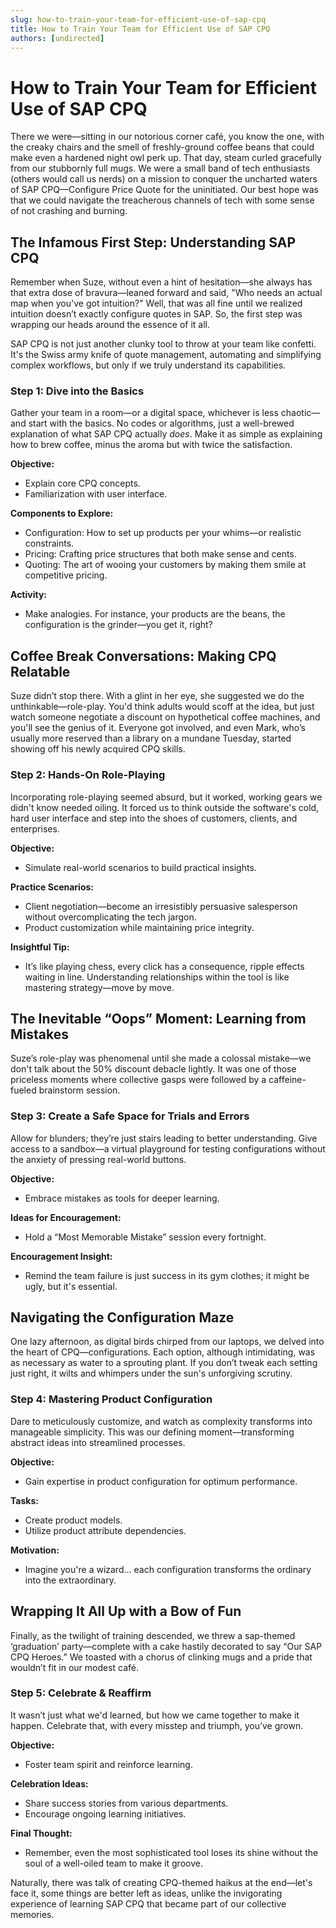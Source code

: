 ```yaml
---
slug: how-to-train-your-team-for-efficient-use-of-sap-cpq
title: How to Train Your Team for Efficient Use of SAP CPQ
authors: [undirected]
---
```



# How to Train Your Team for Efficient Use of SAP CPQ

There we were—sitting in our notorious corner café, you know the one, with the creaky chairs and the smell of freshly-ground coffee beans that could make even a hardened night owl perk up. That day, steam curled gracefully from our stubbornly full mugs. We were a small band of tech enthusiasts (others would call us nerds) on a mission to conquer the uncharted waters of SAP CPQ—Configure Price Quote for the uninitiated. Our best hope was that we could navigate the treacherous channels of tech with some sense of not crashing and burning.

## The Infamous First Step: Understanding SAP CPQ

Remember when Suze, without even a hint of hesitation—she always has that extra dose of bravura—leaned forward and said, "Who needs an actual map when you've got intuition?" Well, that was all fine until we realized intuition doesn’t exactly configure quotes in SAP. So, the first step was wrapping our heads around the essence of it all.

SAP CPQ is not just another clunky tool to throw at your team like confetti. It's the Swiss army knife of quote management, automating and simplifying complex workflows, but only if we truly understand its capabilities. 

### Step 1: Dive into the Basics

Gather your team in a room—or a digital space, whichever is less chaotic—and start with the basics. No codes or algorithms, just a well-brewed explanation of what SAP CPQ actually *does*. Make it as simple as explaining how to brew coffee, minus the aroma but with twice the satisfaction.   

**Objective:**
- Explain core CPQ concepts.
- Familiarization with user interface.

**Components to Explore:**
- Configuration: How to set up products per your whims—or realistic constraints.
- Pricing: Crafting price structures that both make sense and cents.
- Quoting: The art of wooing your customers by making them smile at competitive pricing.

**Activity:**
- Make analogies. For instance, your products are the beans, the configuration is the grinder—you get it, right?

## Coffee Break Conversations: Making CPQ Relatable

Suze didn’t stop there. With a glint in her eye, she suggested we do the unthinkable—role-play. You'd think adults would scoff at the idea, but just watch someone negotiate a discount on hypothetical coffee machines, and you'll see the genius of it. Everyone got involved, and even Mark, who’s usually more reserved than a library on a mundane Tuesday, started showing off his newly acquired CPQ skills.

### Step 2: Hands-On Role-Playing

Incorporating role-playing seemed absurd, but it worked, working gears we didn't know needed oiling. It forced us to think outside the software's cold, hard user interface and step into the shoes of customers, clients, and enterprises.

**Objective:**
- Simulate real-world scenarios to build practical insights.

**Practice Scenarios:**
- Client negotiation—become an irresistibly persuasive salesperson without overcomplicating the tech jargon.
- Product customization while maintaining price integrity.

**Insightful Tip:**
- It’s like playing chess, every click has a consequence, ripple effects waiting in line. Understanding relationships within the tool is like mastering strategy—move by move.

## The Inevitable “Oops” Moment: Learning from Mistakes

Suze’s role-play was phenomenal until she made a colossal mistake—we don't talk about the 50% discount debacle lightly. It was one of those priceless moments where collective gasps were followed by a caffeine-fueled brainstorm session. 

### Step 3: Create a Safe Space for Trials and Errors

Allow for blunders; they’re just stairs leading to better understanding. Give access to a sandbox—a virtual playground for testing configurations without the anxiety of pressing real-world buttons.

**Objective:**
- Embrace mistakes as tools for deeper learning.

**Ideas for Encouragement:**
- Hold a “Most Memorable Mistake” session every fortnight.
  
**Encouragement Insight:**
- Remind the team failure is just success in its gym clothes; it might be ugly, but it's essential.

## Navigating the Configuration Maze

One lazy afternoon, as digital birds chirped from our laptops, we delved into the heart of CPQ—configurations. Each option, although intimidating, was as necessary as water to a sprouting plant. If you don’t tweak each setting just right, it wilts and whimpers under the sun's unforgiving scrutiny.

### Step 4: Mastering Product Configuration

Dare to meticulously customize, and watch as complexity transforms into manageable simplicity. This was our defining moment—transforming abstract ideas into streamlined processes.

**Objective:**
- Gain expertise in product configuration for optimum performance.

**Tasks:**
- Create product models.
- Utilize product attribute dependencies.

**Motivation:**
- Imagine you're a wizard… each configuration transforms the ordinary into the extraordinary.

## Wrapping It All Up with a Bow of Fun

Finally, as the twilight of training descended, we threw a sap-themed ‘graduation’ party—complete with a cake hastily decorated to say “Our SAP CPQ Heroes.” We toasted with a chorus of clinking mugs and a pride that wouldn’t fit in our modest café. 

### Step 5: Celebrate & Reaffirm

It wasn’t just what we'd learned, but how we came together to make it happen. Celebrate that, with every misstep and triumph, you’ve grown.

**Objective:**
- Foster team spirit and reinforce learning.

**Celebration Ideas:**
- Share success stories from various departments.
- Encourage ongoing learning initiatives.

**Final Thought:**
- Remember, even the most sophisticated tool loses its shine without the soul of a well-oiled team to make it groove.

Naturally, there was talk of creating CPQ-themed haikus at the end—let's face it, some things are better left as ideas, unlike the invigorating experience of learning SAP CPQ that became part of our collective memories.